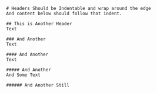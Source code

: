 	# Headers Should be Indentable and wrap around the edge
	And content below should follow that indent.
	
	## This is Another Header 
	Text
	
	### And Another
	Text
	
	#### And Another
	Text
	
	##### And Another
	And Some Text
	
	###### And Another Still
	